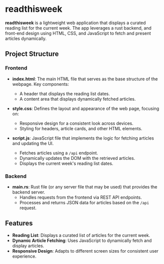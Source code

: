 # readthisweek

**readthisweek** is a lightweight web application that displays a curated reading list for the current week. The app leverages a rust backend, and front-end design using HTML, CSS, and JavaScript to fetch and present articles dynamically.

## Project Structure

### Frontend

- **index.html**: The main HTML file that serves as the base structure of the webpage. Key components:
  - A header that displays the reading list dates.
  - A content area that displays dynamically fetched articles.

- **style.css**: Defines the layout and appearance of the web page, focusing on:
  - Responsive design for a consistent look across devices.
  - Styling for headers, article cards, and other HTML elements.

- **script.js**: JavaScript file that implements the logic for fetching articles and updating the UI.
  - Fetches articles using a `/api` endpoint.
  - Dynamically updates the DOM with the retrieved articles.
  - Displays the current week's reading list dates.

### Backend

- **main.rs**: Rust file (or any server file that may be used) that provides the backend server.
  - Handles requests from the frontend via REST API endpoints.
  - Processes and returns JSON data for articles based on the `/api` request.

## Features

- **Reading List**: Displays a curated list of articles for the current week.
- **Dynamic Article Fetching**: Uses JavaScript to dynamically fetch and display articles.
- **Responsive Design**: Adapts to different screen sizes for consistent user experience.
